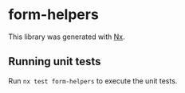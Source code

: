 # form-helpers

This library was generated with [Nx](https://nx.dev).

## Running unit tests

Run `nx test form-helpers` to execute the unit tests.
